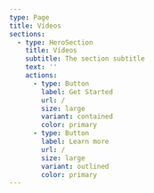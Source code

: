 ```yaml
---
type: Page
title: Vídeos
sections:
  - type: HeroSection
    title: Vídeos
    subtitle: The section subtitle
    text: ''
    actions:
      - type: Button
        label: Get Started
        url: /
        size: large
        variant: contained
        color: primary
      - type: Button
        label: Learn more
        url: /
        size: large
        variant: outlined
        color: primary
---
```

